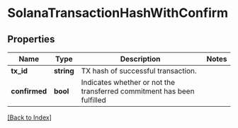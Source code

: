 # SolanaTransactionHashWithConfirm

## Properties

Name | Type | Description | Notes
------------ | ------------- | ------------- | -------------
**tx_id** | **string** | TX hash of successful transaction. |
**confirmed** | **bool** | Indicates whether or not the transferred commitment has been fulfilled |

[[Back to Index]](../index.md)
